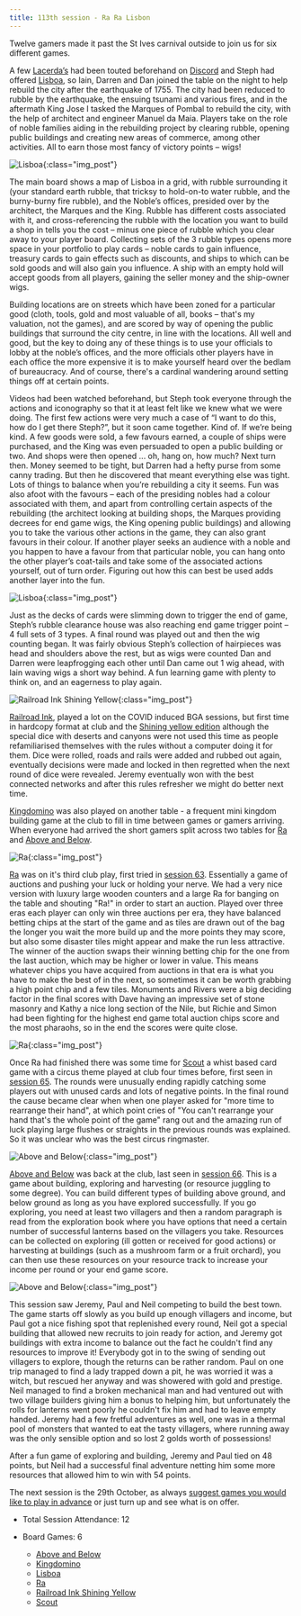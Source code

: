 ```yaml
---
title: 113th session - Ra Ra Lisbon
---
```


Twelve gamers made it past the St Ives carnival outside to join us for six different games.

A few [Lacerda’s][LG] had been touted beforehand on [Discord][Contact] and Steph had offered [Lisboa][Li], so Iain, Darren and Dan joined the table on the night to help rebuild the city after the earthquake of 1755. The city had been reduced to rubble by the earthquake, the ensuing tsunami and various fires, and in the aftermath King Jose I tasked the Marques of Pombal to rebuild the city, with the help of architect and engineer Manuel da Maia. Players take on the role of noble families aiding in the rebuilding project by clearing rubble, opening public buildings and creating new areas of commerce, among other activities. All to earn those most fancy of victory points – wigs!

![Lisboa](/images/posts/2025_10_15/Lisboa01.jpg "Lisboa"){:class="img_post"}

The main board shows a map of Lisboa in a grid, with rubble surrounding it (your standard earth rubble, that tricksy to hold-on-to water rubble, and the burny-burny fire rubble), and the Noble’s offices, presided over by the architect, the Marques and the King. Rubble has different costs associated with it, and cross-referencing the rubble with the location you want to build a shop in tells you the cost – minus one piece of rubble which you clear away to your player board. Collecting sets of the 3 rubble types opens more space in your portfolio to play cards – noble cards to gain influence, treasury cards to gain effects such as discounts, and ships to which can be sold goods and will also gain you influence. A ship with an empty hold will accept goods from all players, gaining the seller money and the ship-owner wigs. 

Building locations are on streets which have been zoned for a particular good (cloth, tools, gold and most valuable of all, books – that's my valuation, not the games), and are scored by way of opening the public buildings that surround the city centre, in line with the locations. All well and good, but the key to doing any of these things is to use your officials to lobby at the noble’s offices, and the more officials other players have in each office the more expensive it is to make yourself heard over the bedlam of bureaucracy. And of course, there's a cardinal wandering around setting things off at certain points.

Videos had been watched beforehand, but Steph took everyone through the actions and iconography so that it at least felt like we knew what we were doing. The first few actions were very much a case of “I want to do this, how do I get there Steph?”, but it soon came together. Kind of. If we’re being kind. A few goods were sold, a few favours earned, a couple of ships were purchased, and the King was even persuaded to open a public building or two. And shops were then opened ... oh, hang on, how much? Next turn then. Money seemed to be tight, but Darren had a hefty purse from some canny trading. But then he discovered that meant everything else was tight. Lots of things to balance when you’re rebuilding a city it seems. Fun was also afoot with the favours – each of the presiding nobles had a colour associated with them, and apart from controlling certain aspects of the rebuilding (the architect looking at building shops, the Marques providing decrees for end game wigs, the King opening public buildings) and allowing you to take the various other actions in the game, they can also grant favours in their colour. If another player seeks an audience with a noble and you happen to have a favour from that particular noble, you can hang onto the other player’s coat-tails and take some of the associated actions yourself, out of turn order. Figuring out how this can best be used adds another layer into the fun.

![Lisboa](/images/posts/2025_10_15/Lisboa02.jpg "Lisboa"){:class="img_post"}

Just as the decks of cards were slimming down to trigger the end of game, Steph’s rubble clearance house was also reaching end game trigger point – 4 full sets of 3 types. A final round was played out and then the wig counting began. It was fairly obvious Steph’s collection of hairpieces was head and shoulders above the rest, but as wigs were counted Dan and Darren were leapfrogging each other until Dan came out 1 wig ahead, with Iain waving wigs a short way behind. A fun learning game with plenty to think on, and an eagerness to play again.

![Railroad Ink Shining Yellow](/images/posts/2025_10_15/RailroadInk01.jpg "Railroad Ink Shining Yellow"){:class="img_post"}

[Railroad Ink][RI], played a lot on the COVID induced BGA sessions, but first time in hardcopy format at club and the [Shining yellow edition][RIY] although the special dice with deserts and canyons were not used this time as people refamiliarised themselves with the rules without a computer doing it for them. Dice were rolled, roads and rails were added and rubbed out again, eventually decisions were made and locked in then regretted when the next round of dice were revealed. Jeremy eventually won with the best connected networks and after this rules refresher we might do better next time.

[Kingdomino][King] was also played on another table - a frequent mini kingdom building game at the club to fill in time between games or gamers arriving. When everyone had arrived the short gamers split across two tables for [Ra][Ra] and [Above and Below][AB].

![Ra](/images/posts/2025_10_15/Ra01.jpg "Ra"){:class="img_post"}

[Ra][Ra] was on it's third club play, first tried in [session 63][63]. Essentially a game of auctions and pushing your luck or holding your nerve. We had a very nice version with luxury large wooden counters and a large Ra for banging on the table and shouting "Ra!" in order to start an auction. Played over three eras each player can only win three auctions per era, they have balanced betting chips at the start of the game and as tiles are drawn out of the bag the longer you wait the more build up and the more points they may score, but also some disaster tiles might appear and make the run less attractive. The winner of the auction swaps their winning betting chip for the one from the last auction, which may be higher or lower in value. This means whatever chips you have acquired from auctions in that era is what you have to make the best of in the next, so sometimes it can be worth grabbing a high point chip and a few tiles. Monuments and Rivers were a big deciding factor in the final scores with Dave having an impressive set of stone masonry and Kathy a nice long section of the Nile, but Richie and Simon had been fighting for the highest end game total auction chips score and the most pharaohs, so in the end the scores were quite close.

![Ra](/images/posts/2025_10_15/Ra02.jpg "Ra"){:class="img_post"}

Once Ra had finished there was some time for [Scout][Sc] a whist based card game with a circus theme played at club four times before, first seen in [session 65][65]. The rounds were unusually ending rapidly catching some players out with unused cards and lots of negative points. In the final round the cause became clear when when one player asked for "more time to rearrange their hand", at which point cries of "You can't rearrange your hand that's the whole point of the game" rang out and the amazing run of luck playing large flushes or straights in the previous rounds was explained. So it was unclear who was the best circus ringmaster.

![Above and Below](/images/posts/2025_10_15/AboveBelow01.jpg "Above and Below"){:class="img_post"}

[Above and Below][AB] was back at the club, last seen in [session 66][66]. This is a game about building, exploring and harvesting (or resource juggling to some degree). You can build different types of building above ground, and below ground as long as you have explored successfully. If you go exploring, you need at least two villagers and then a random paragraph is read from the exploration book where you have options that need a certain number of successful lanterns based on the villagers you take. Resources can be collected on exploring (ill gotten or received for good actions) or harvesting at buildings (such as a mushroom farm or a fruit orchard), you can then use these resources on your resource track to increase your income per round or your end game score.

![Above and Below](/images/posts/2025_10_15/AboveBelow02.jpg "Above and Below"){:class="img_post"}

This session saw Jeremy, Paul and Neil competing to build the best town. The game starts off slowly as you build up enough villagers and income, but Paul got a nice fishing spot that replenished every round, Neil got a special building that allowed new recruits to join ready for action, and Jeremy got buildings with extra income to balance out the fact he couldn't find any resources to improve it! Everybody got in to the swing of sending out villagers to explore, though the returns can be rather random. Paul on one trip managed to find a lady trapped down a pit, he was worried it was a witch, but rescued her anyway and was showered with gold and prestige. Neil managed to find a broken mechanical man and had ventured out with two village builders giving him a bonus to helping him, but unfortunately the rolls for lanterns went poorly he couldn't fix him and had to leave empty handed. Jeremy had a few fretful adventures as well, one was in a thermal pool of monsters that wanted to eat the tasty villagers, where running away was the only sensible option and so lost 2 golds worth of possessions! 

After a fun game of exploring and building, Jeremy and Paul tied on 48 points, but Neil had a successful final adventure netting him some more resources that allowed him to win with 54 points.

The next session is the 29th October, as always [suggest games you would like to play in advance][Contact] or just turn up and see what is on offer.

* Total Session Attendance: 12
* Board Games: 6

    * [Above and Below][AB]
    * [Kingdomino][King]
    * [Lisboa][Li]
    * [Ra][Ra]
    * [Railroad Ink Shining Yellow][RIY]
    * [Scout][Sc]

[63]: /2023/09/20/sixtythird-session.html
[65]: /2023/10/18/sixtyfifth-session.html
[66]: /2023/11/01/sixtysixth-session.html

[AB]: {{site.data.BoardGameLinks.AboveBelow.Link}}
[King]: {{site.data.BoardGameLinks.Kingdomino.Link}}
[Li]: {{site.data.BoardGameLinks.Lisboa.Link}}
[Ra]: {{site.data.BoardGameLinks.Ra.Link}}
[RI]: {{site.data.BoardGameLinks.RailroadInk.Link}}
[RIY]: {{site.data.BoardGameLinks.RailroadInkShiningYellowEdition.Link}}
[Sc]: {{site.data.BoardGameLinks.Scout.Link}}

[Contact]: /Contact.html

[LG]: https://boardgamegeek.com/boardgameartist/12396/vital-lacerda